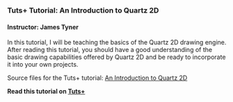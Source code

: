 ### Tuts+ Tutorial: An Introduction to Quartz 2D

#### Instructor: James Tyner

In this tutorial, I will be teaching the basics of the Quartz 2D drawing engine. After reading this tutorial, you should have a good understanding of the basic drawing capabilities offered by Quartz 2D and be ready to incorporate it into your own projects.

Source files for the Tuts+ tutorial: [An Introduction to Quartz 2D](http://code.tutsplus.com/tutorials/an-introduction-to-quartz-2d--cms-24267)

**Read this tutorial on [Tuts+](https://code.tutsplus.com)**
